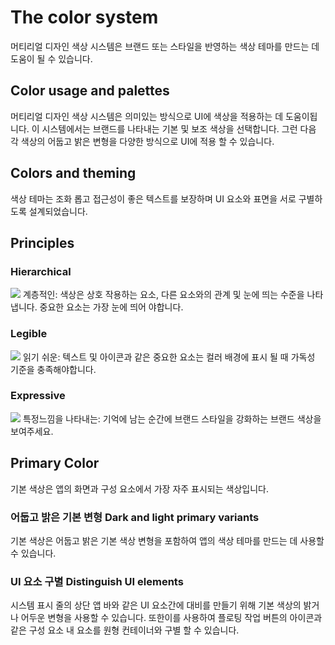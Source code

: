 # The color system
머티리얼 디자인 색상 시스템은 브랜드 또는 스타일을 반영하는 색상 테마를 만드는 데 도움이 될 수 있습니다.

## Color usage and palettes
머티리얼 디자인 색상 시스템은 의미있는 방식으로 UI에 색상을 적용하는 데 도움이됩니다. 이 시스템에서는 브랜드를 나타내는 기본 및 보조 색상을 선택합니다. 그런 다음 각 색상의 어둡고 밝은 변형을 다양한 방식으로 UI에 적용 할 수 있습니다.

## Colors and theming
색상 테마는 조화 롭고 접근성이 좋은 텍스트를 보장하며 UI 요소와 표면을 서로 구별하도록 설계되었습니다.

## Principles

### Hierarchical
![](https://lh3.googleusercontent.com/WBxd726_JGDPp8TEESRuo0GSWBbLiDYebUn9ZHBMwpjIWQ1QMjZk60LKIxc9ad_P0Gdq4lgQDByiOGU8VHlUHPihLS594Yiwt293TX0=w1064-v0)
계층적인: 색상은 상호 작용하는 요소, 다른 요소와의 관계 및 눈에 띄는 수준을 나타냅니다. 중요한 요소는 가장 눈에 띄어 야합니다.

### Legible
![](https://lh3.googleusercontent.com/PEI3CddkEDaNyEXsNGeAb_Y0A50D8lbUPdMitd2l27jfwdTer_sIrxjDoZgP1AUGXRDx6VKk-VwUr9II9AB5OSqqhDM56DhK9lqmWw=w1064-v0)
읽기 쉬운: 텍스트 및 아이콘과 같은 중요한 요소는 컬러 배경에 표시 될 때 가독성 기준을 충족해야합니다.

### Expressive
![](https://lh3.googleusercontent.com/8Fp2LXKxuvsSpM-E632AFMbblGBVTUxJuCHF2Y2Z78AZZeb8RDnWYAAQAskZNx3eufUrnaCnl-3P4XuE2cKRldkq_AMuzewyh68Sow=w1064-v0)
특정느낌을 나타내는: 기억에 남는 순간에 브랜드 스타일을 강화하는 브랜드 색상을 보여주세요.

## Primary Color
기본 색상은 앱의 화면과 구성 요소에서 가장 자주 표시되는 색상입니다.

### 어둡고 밝은 기본 변형 Dark and light primary variants
기본 색상은 어둡고 밝은 기본 색상 변형을 포함하여 앱의 색상 테마를 만드는 데 사용할 수 있습니다.

### UI 요소 구별 Distinguish UI elements
시스템 표시 줄의 상단 앱 바와 같은 UI 요소간에 대비를 만들기 위해 기본 색상의 밝거나 어두운 변형을 사용할 수 있습니다. 또한이를 사용하여 플로팅 작업 버튼의 아이콘과 같은 구성 요소 내 요소를 원형 컨테이너와 구별 할 수 있습니다.

